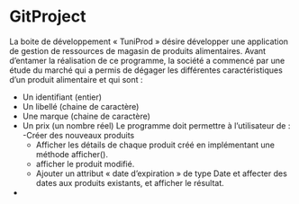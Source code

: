 # GitProject

La boite de développement « TuniProd » désire développer une application de gestion
de ressources de magasin de produits alimentaires.
Avant d’entamer la réalisation de ce programme, la société a commencé par une étude du
marché qui a permis de dégager les différentes caractéristiques d’un produit alimentaire et qui
sont :
- Un identifiant (entier)
- Un libellé (chaine de caractère)
- Une marque (chaine de caractère)
- Un prix (un nombre réel)
  Le programme doit permettre à l’utilisateur de :
  -Créer des nouveaux produits
  - Afficher les détails de chaque produit créé en implémentant une méthode afficher().
  - afficher le produit modifié.
  - Ajouter un attribut « date d’expiration » de type Date et affecter des dates aux produits
existants, et afficher le résultat.
- 

